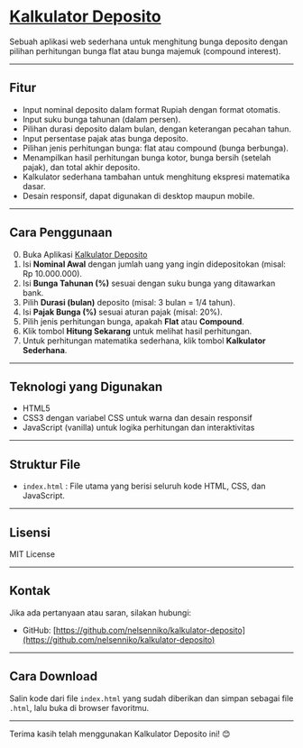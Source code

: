 # [Kalkulator Deposito](https://nelsenniko.github.io/kalkulator-deposito/)

Sebuah aplikasi web sederhana untuk menghitung bunga deposito dengan pilihan perhitungan bunga flat atau bunga majemuk (compound interest).

---

## Fitur

- Input nominal deposito dalam format Rupiah dengan format otomatis.
- Input suku bunga tahunan (dalam persen).
- Pilihan durasi deposito dalam bulan, dengan keterangan pecahan tahun.
- Input persentase pajak atas bunga deposito.
- Pilihan jenis perhitungan bunga: flat atau compound (bunga berbunga).
- Menampilkan hasil perhitungan bunga kotor, bunga bersih (setelah pajak), dan total akhir deposito.
- Kalkulator sederhana tambahan untuk menghitung ekspresi matematika dasar.
- Desain responsif, dapat digunakan di desktop maupun mobile.

---

## Cara Penggunaan
0. Buka Aplikasi [Kalkulator Deposito](https://nelsenniko.github.io/kalkulator-deposito/)
1. Isi **Nominal Awal** dengan jumlah uang yang ingin didepositokan (misal: Rp 10.000.000).
2. Isi **Bunga Tahunan (%)** sesuai dengan suku bunga yang ditawarkan bank.
3. Pilih **Durasi (bulan)** deposito (misal: 3 bulan = 1/4 tahun).
4. Isi **Pajak Bunga (%)** sesuai aturan pajak (misal: 20%).
5. Pilih jenis perhitungan bunga, apakah **Flat** atau **Compound**.
6. Klik tombol **Hitung Sekarang** untuk melihat hasil perhitungan.
7. Untuk perhitungan matematika sederhana, klik tombol **Kalkulator Sederhana**.

---

## Teknologi yang Digunakan

- HTML5
- CSS3 dengan variabel CSS untuk warna dan desain responsif
- JavaScript (vanilla) untuk logika perhitungan dan interaktivitas

---

## Struktur File

- `index.html` : File utama yang berisi seluruh kode HTML, CSS, dan JavaScript.

---

## Lisensi

MIT License

---

## Kontak

Jika ada pertanyaan atau saran, silakan hubungi:

- GitHub: [https://github.com/nelsenniko/kalkulator-deposito](https://github.com/nelsenniko/kalkulator-deposito)

---

## Cara Download

Salin kode dari file `index.html` yang sudah diberikan dan simpan sebagai file `.html`, lalu buka di browser favoritmu.

---

Terima kasih telah menggunakan Kalkulator Deposito ini! 😊
